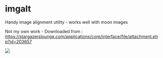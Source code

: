 # imgalt
Handy image alignment utility - works well with moon images

Not my own work - Downloaded from : https://stargazerslounge.com/applications/core/interface/file/attachment.php?id=203657

![](https://github.com/johnnybeckett/imgalt/workflows/C/C++%20CI/badge.svg)
